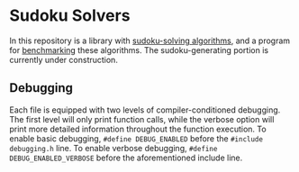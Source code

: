 # Sudoku Solvers

In this repository is a library with [sudoku-solving algorithms](./src/solvers/), and a program for [benchmarking](./benchmark/) these algorithms. The sudoku-generating portion is currently under construction.

## Debugging

Each file is equipped with two levels of compiler-conditioned debugging. The first level will only print function calls, while the verbose option will print more detailed information throughout the function execution. To enable basic debugging, `#define DEBUG_ENABLED` before the `#include debugging.h` line. To enable verbose debugging, `#define DEBUG_ENABLED_VERBOSE` before the aforementioned include line. 
